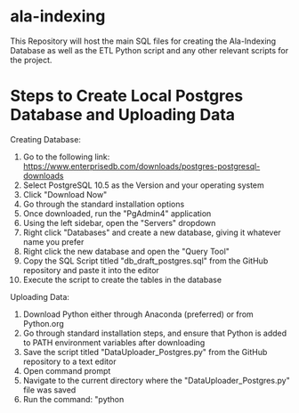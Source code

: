 # ala-indexing

This Repository will host the main SQL files for creating the Ala-Indexing Database as well as the ETL Python script and any other relevant scripts for the project.

# Steps to Create Local Postgres Database and Uploading Data

Creating Database:
1)  Go to the following link: https://www.enterprisedb.com/downloads/postgres-postgresql-downloads 
2)  Select PostgreSQL 10.5 as the Version and your operating system
3)  Click "Download Now"
4)  Go through the standard installation options
5)  Once downloaded, run the "PgAdmin4" application
6)  Using the left sidebar, open the "Servers" dropdown
7)  Right click "Databases" and create a new database, giving it whatever name you prefer
8)  Right click the new database and open the "Query Tool"
9)  Copy the SQL Script titled "db_draft_postgres.sql" from the GitHub repository and paste it into the editor
10) Execute the script to create the tables in the database

Uploading Data:
1) Download Python either through Anaconda (preferred) or from Python.org
2) Go through standard installation steps, and ensure that Python is added to PATH environment variables after downloading
3) Save the script titled "DataUploader_Postgres.py" from the GitHub repository to a text editor
4) Open command prompt
5) Navigate to the current directory where the "DataUploader_Postgres.py" file was saved
6) Run the command: "python <script file name>    (make sure to include ".py" extension to file name)
7) Run test command to ensure data was uploaded to database successfully



# DataEntry Folder Naming Conventions (Outdated Data Uploaded Method)

To save files into this folder, type "DataEntry/" followed by the file name before committing the file.

Example: for conference.csv, paste the Visual Studio Code into the GitHub text box and save the name as "DataEntry/Conference.cs" then click the green button at the bottom to save or commit changes.
